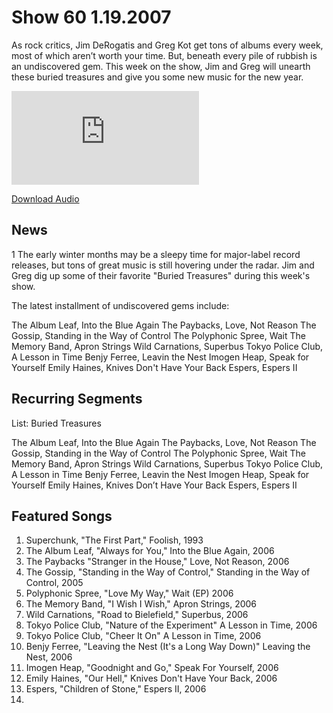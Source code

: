 # Show 60 1.19.2007
As rock critics, Jim DeRogatis and Greg Kot get tons of albums every week, most of which aren’t worth your time. But, beneath every pile of rubbish is an undiscovered gem. This week on the show, Jim and Greg will unearth these buried treasures and give you some new music for the new year.

![main image](http://www.soundopinions.org/main%20image/x.php)

[Download Audio](http://audio.soundopinions.org/streams/2007/01/so_20070119.m3u)

## News
1 The early winter months may be a sleepy time for major-label record releases, but tons of great music is still hovering under the radar. Jim and Greg dig up some of their favorite "Buried Treasures" during this week's show. 

The latest installment of undiscovered gems include: 

The Album Leaf, Into the Blue Again
The Paybacks, Love, Not Reason
The Gossip, Standing in the Way of Control
The Polyphonic Spree, Wait
The Memory Band, Apron Strings
Wild Carnations, Superbus
Tokyo Police Club, A Lesson in Time
Benjy Ferree, Leavin the Nest
Imogen Heap, Speak for Yourself
Emily Haines, Knives Don't Have Your Back
Espers, Espers II

## Recurring Segments
List: Buried Treasures

The Album Leaf, Into the Blue Again
The Paybacks, Love, Not Reason
The Gossip, Standing in the Way of Control
The Polyphonic Spree, Wait
The Memory Band, Apron Strings
Wild Carnations, Superbus
Tokyo Police Club, A Lesson in Time
Benjy Ferree, Leavin the Nest
Imogen Heap, Speak for Yourself
Emily Haines, Knives Don’t Have Your Back
Espers, Espers II

## Featured Songs
1. Superchunk, "The First Part," Foolish, 1993
2. The Album Leaf, "Always for You," Into the Blue Again, 2006
3. The Paybacks "Stranger in the House," Love, Not Reason, 2006
4. The Gossip, "Standing in the Way of Control," Standing in the Way of Control, 2005
5. Polyphonic Spree, "Love My Way," Wait (EP) 2006
6. The Memory Band, "I Wish I Wish," Apron Strings, 2006
7. Wild Carnations, "Road to Bielefield," Superbus, 2006
8. Tokyo Police Club, "Nature of the Experiment" A Lesson in Time, 2006
9. Tokyo Police Club, "Cheer It On" A Lesson in Time, 2006
10. Benjy Ferree, "Leaving the Nest (It's a Long Way Down)" Leaving the Nest, 2006
11. Imogen Heap, "Goodnight and Go," Speak For Yourself, 2006
12. Emily Haines, "Our Hell," Knives Don't Have Your Back, 2006
13. Espers, "Children of Stone," Espers II, 2006
14. 
